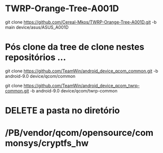 # TWRP-Orange-Tree-A001D
git clone https://github.com/Cereal-Mkos/TWRP-Orange-Tree-A001D.git -b main device/asus/ASUS_A001D

# Pós clone da tree de clone nestes repositórios ...

git clone https://github.com/TeamWin/android_device_qcom_common.git -b android-9.0 device/qcom/common

git clone https://github.com/TeamWin/android_device_qcom_twrp-common.git -b android-9.0 device/qcom/twrp-common

# DELETE a pasta no diretório 

# /PB/vendor/qcom/opensource/commonsys/cryptfs_hw
